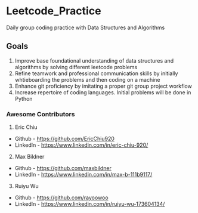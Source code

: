 # Leetcode_Practice
Daily group coding practice with Data Structures and Algorithms

## Goals
1. Improve base foundational understanding of data structures and algorithms by solving different leetcode problems
2. Refine teamwork and professional communication skills by initially whtieboarding the problems and then coding on a machine
3. Enhance git proficiency by imitating a proper git group project workflow
4. Increase repertoire of coding languages. Initial problems will be done in Python

### Awesome Contributors
1. Eric Chiu
  * Github - https://github.com/EricChiu920
  * LinkedIn - https://www.linkedin.com/in/eric-chiu-920/
2. Max Bildner
  * Github - https://github.com/maxbildner
  * LinkedIn - https://www.linkedin.com/in/max-b-111b9117/
3. Ruiyu Wu
  * Github - https://github.com/rayoowoo
  * LinkedIn - https://www.linkedin.com/in/ruiyu-wu-173604134/